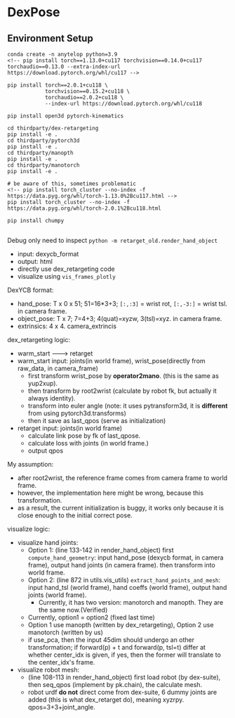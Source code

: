 # DexPose

## Environment Setup

```
conda create -n anytelop python=3.9
<!-- pip install torch==1.13.0+cu117 torchvision==0.14.0+cu117 torchaudio==0.13.0 --extra-index-url https://download.pytorch.org/whl/cu117 -->

pip install torch==2.0.1+cu118 \
            torchvision==0.15.2+cu118 \
            torchaudio==2.0.2+cu118 \
            --index-url https://download.pytorch.org/whl/cu118

pip install open3d pytorch-kinematics

cd thirdparty/dex-retargeting
pip install -e .
cd thirdparty/pytorch3d
pip install -e .
cd thirdparty/manopth
pip install -e .
cd thirdparty/manotorch
pip install -e .

# be aware of this, sometimes problematic
<!-- pip install torch_cluster --no-index -f https://data.pyg.org/whl/torch-1.13.0%2Bcu117.html -->
pip install torch_cluster --no-index -f https://data.pyg.org/whl/torch-2.0.1%2Bcu118.html

pip install chumpy
```

##


Debug only need to inspect `python -m retarget_old.render_hand_object`
- input: dexycb_format
- output: html
- directly use dex_retargeting code
- visualize using `vis_frames_plotly`


DexYCB format:
- hand_pose: T x 0 x 51; 51=16*3+3; `[:,:3]` = wrist rot, `[:,-3:]` = wrist tsl. in camera frame.
- object_pose: T x 7; 7=4+3; 4(quat)=xyzw, 3(tsl)=xyz. in camera frame.
- extrinsics: 4 x 4. camera_extrincis


dex_retargeting logic:
- warm_start ---> retarget
- warm_start input: joints(in world frame), wrist_pose(directly from raw_data, in camera_frame)
    - first transform wrist_pose by **operator2mano**. (this is the same as yup2xup).
    - then transform by root2wrist (calculate by robot fk, but actually it always identity).
    - transform into euler angle (note: it uses pytransform3d, it is **different** from using pytorch3d.transforms)
    - then it save as last_qpos (serve as initialization)
- retarget input: joints(in world frame)
    - calculate link pose by fk of last_qpose.
    - calculate loss with joints (in world frame.)
    - output qpos


My assumption:
- after root2wrist, the reference frame comes from camera frame to world frame.
- however, the implementation here might be wrong, because this transformation.
- as a result, the current initialization is buggy, it works only because it is close enough to the initial correct pose.


visualize logic:
- visualize hand joints:
    - Option 1: (line 133-142 in render_hand_object) first `compute_hand_geometry`: input hand_pose (dexycb format, in camera frame), output hand joints (in camera frame). then transform into world frame.
    - Option 2: (line 872 in utils.vis_utils) `extract_hand_points_and_mesh`: input hand_tsl (world frame), hand coeffs (world frame), output hand joints (world frame).
        - Currently, it has two version: manotorch and manopth. They are the same now.(Verified)
    - Currently, option1 = option2 (fixed last time)
    - Option 1 use manopth (written by dex_retargeting), Option 2 use manotorch (written by us)
    - if use_pca, then the input 45dim should undergo an other transformation; if forward(p) + t and forward(p, tsl=t) differ at whether center_idx is given, if yes, then the former will translate to the center_idx's frame.
- visualize robot mesh:
    - (line 108-113 in render_hand_object) first load robot (by dex-suite), then seq_qpos (implement by pk.chain), the calculate mesh.
    - robot urdf **do not** direct come from dex-suite, 6 dummy joints are added (this is what dex_retarget do), meaning xyzrpy. qpos=3+3+joint_angle.
